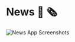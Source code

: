 # News 📰 🗞️ 
![News App Screenshots](https://github.com/shoaibkhanae/News-App/assets/147998474/1d5b3e7c-8a04-4b2b-ad95-e7118a783fb4)
